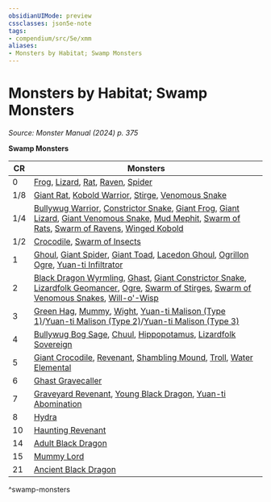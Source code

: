 ```yaml
---
obsidianUIMode: preview
cssclasses: json5e-note
tags:
- compendium/src/5e/xmm
aliases:
- Monsters by Habitat; Swamp Monsters
---
```

# Monsters by Habitat; Swamp Monsters
*Source: Monster Manual (2024) p. 375* 

**Swamp Monsters**

| CR | Monsters |
|----|----------|
| 0 | [Frog](/3-Mechanics/CLI/bestiary/beast/frog-xmm.md), [Lizard](/3-Mechanics/CLI/bestiary/beast/lizard-xmm.md), [Rat](/3-Mechanics/CLI/bestiary/beast/rat-xmm.md), [Raven](/3-Mechanics/CLI/bestiary/beast/raven-xmm.md), [Spider](/3-Mechanics/CLI/bestiary/beast/spider-xmm.md) |
| 1/8 | [Giant Rat](/3-Mechanics/CLI/bestiary/beast/giant-rat-xmm.md), [Kobold Warrior](/3-Mechanics/CLI/bestiary/dragon/kobold-warrior-xmm.md), [Stirge](/3-Mechanics/CLI/bestiary/monstrosity/stirge-xmm.md), [Venomous Snake](/3-Mechanics/CLI/bestiary/beast/venomous-snake-xmm.md) |
| 1/4 | [Bullywug Warrior](/3-Mechanics/CLI/bestiary/fey/bullywug-warrior-xmm.md), [Constrictor Snake](/3-Mechanics/CLI/bestiary/beast/constrictor-snake-xmm.md), [Giant Frog](/3-Mechanics/CLI/bestiary/beast/giant-frog-xmm.md), [Giant Lizard](/3-Mechanics/CLI/bestiary/beast/giant-lizard-xmm.md), [Giant Venomous Snake](/3-Mechanics/CLI/bestiary/beast/giant-venomous-snake-xmm.md), [Mud Mephit](/3-Mechanics/CLI/bestiary/elemental/mud-mephit-xmm.md), [Swarm of Rats](/3-Mechanics/CLI/bestiary/beast/swarm-of-rats-xmm.md), [Swarm of Ravens](/3-Mechanics/CLI/bestiary/beast/swarm-of-ravens-xmm.md), [Winged Kobold](/3-Mechanics/CLI/bestiary/dragon/winged-kobold-xmm.md) |
| 1/2 | [Crocodile](/3-Mechanics/CLI/bestiary/beast/crocodile-xmm.md), [Swarm of Insects](/3-Mechanics/CLI/bestiary/beast/swarm-of-insects-xmm.md) |
| 1 | [Ghoul](/3-Mechanics/CLI/bestiary/undead/ghoul-xmm.md), [Giant Spider](/3-Mechanics/CLI/bestiary/beast/giant-spider-xmm.md), [Giant Toad](/3-Mechanics/CLI/bestiary/beast/giant-toad-xmm.md), [Lacedon Ghoul](/3-Mechanics/CLI/bestiary/undead/lacedon-ghoul-xmm.md), [Ogrillon Ogre](/3-Mechanics/CLI/bestiary/giant/ogrillon-ogre-xmm.md), [Yuan-ti Infiltrator](/3-Mechanics/CLI/bestiary/monstrosity/yuan-ti-infiltrator-xmm.md) |
| 2 | [Black Dragon Wyrmling](/3-Mechanics/CLI/bestiary/dragon/black-dragon-wyrmling-xmm.md), [Ghast](/3-Mechanics/CLI/bestiary/undead/ghast-xmm.md), [Giant Constrictor Snake](/3-Mechanics/CLI/bestiary/beast/giant-constrictor-snake-xmm.md), [Lizardfolk Geomancer](/3-Mechanics/CLI/bestiary/elemental/lizardfolk-geomancer-xmm.md), [Ogre](/3-Mechanics/CLI/bestiary/giant/ogre-xmm.md), [Swarm of Stirges](/3-Mechanics/CLI/bestiary/monstrosity/swarm-of-stirges-xmm.md), [Swarm of Venomous Snakes](/3-Mechanics/CLI/bestiary/beast/swarm-of-venomous-snakes-xmm.md), [Will-o'-Wisp](/3-Mechanics/CLI/bestiary/undead/will-o-wisp-xmm.md) |
| 3 | [Green Hag](/3-Mechanics/CLI/bestiary/fey/green-hag-xmm.md), [Mummy](/3-Mechanics/CLI/bestiary/undead/mummy-xmm.md), [Wight](/3-Mechanics/CLI/bestiary/undead/wight-xmm.md), [Yuan-ti Malison (Type 1)](/3-Mechanics/CLI/bestiary/monstrosity/yuan-ti-malison-type-1-xmm.md)/[Yuan-ti Malison (Type 2)](/3-Mechanics/CLI/bestiary/monstrosity/yuan-ti-malison-type-2-xmm.md)/[Yuan-ti Malison (Type 3)](/3-Mechanics/CLI/bestiary/monstrosity/yuan-ti-malison-type-3-xmm.md) |
| 4 | [Bullywug Bog Sage](/3-Mechanics/CLI/bestiary/fey/bullywug-bog-sage-xmm.md), [Chuul](/3-Mechanics/CLI/bestiary/aberration/chuul-xmm.md), [Hippopotamus](/3-Mechanics/CLI/bestiary/beast/hippopotamus-xmm.md), [Lizardfolk Sovereign](/3-Mechanics/CLI/bestiary/elemental/lizardfolk-sovereign-xmm.md) |
| 5 | [Giant Crocodile](/3-Mechanics/CLI/bestiary/beast/giant-crocodile-xmm.md), [Revenant](/3-Mechanics/CLI/bestiary/undead/revenant-xmm.md), [Shambling Mound](/3-Mechanics/CLI/bestiary/plant/shambling-mound-xmm.md), [Troll](/3-Mechanics/CLI/bestiary/giant/troll-xmm.md), [Water Elemental](/3-Mechanics/CLI/bestiary/elemental/water-elemental-xmm.md) |
| 6 | [Ghast Gravecaller](/3-Mechanics/CLI/bestiary/undead/ghast-gravecaller-xmm.md) |
| 7 | [Graveyard Revenant](/3-Mechanics/CLI/bestiary/undead/graveyard-revenant-xmm.md), [Young Black Dragon](/3-Mechanics/CLI/bestiary/dragon/young-black-dragon-xmm.md), [Yuan-ti Abomination](/3-Mechanics/CLI/bestiary/monstrosity/yuan-ti-abomination-xmm.md) |
| 8 | [Hydra](/3-Mechanics/CLI/bestiary/monstrosity/hydra-xmm.md) |
| 10 | [Haunting Revenant](/3-Mechanics/CLI/bestiary/undead/haunting-revenant-xmm.md) |
| 14 | [Adult Black Dragon](/3-Mechanics/CLI/bestiary/dragon/adult-black-dragon-xmm.md) |
| 15 | [Mummy Lord](/3-Mechanics/CLI/bestiary/undead/mummy-lord-xmm.md) |
| 21 | [Ancient Black Dragon](/3-Mechanics/CLI/bestiary/dragon/ancient-black-dragon-xmm.md) |
^swamp-monsters